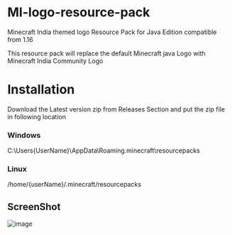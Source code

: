 # MI-logo-resource-pack
Minecraft India themed logo Resource Pack for Java Edition compatible from 1.16

This resource pack will replace the default Minecraft java Logo with Minecraft India Community Logo

# Installation

Download the Latest version zip from Releases Section
and put the zip file in following location

  ### Windows
  C:\Users\{UserName}\AppData\Roaming\.minecraft\resourcepacks

  ### Linux
  /home/{userName}/.minecraft/resourcepacks


## ScreenShot
![image](https://user-images.githubusercontent.com/50075159/113575686-e38f7a80-963b-11eb-8524-9c8c8f15972e.png)

